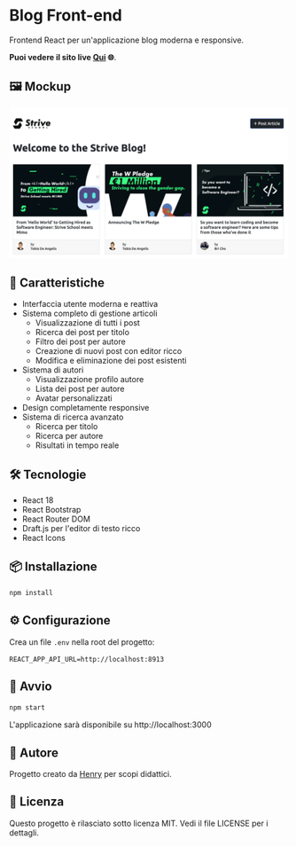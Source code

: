 
# Blog Front-end

Frontend React per un'applicazione blog moderna e responsive.

**Puoi vedere il sito live [Qui](https://6-node-express-mongo-db-ch-1-front-end.vercel.app/) 🌐**.

## 🖼️ Mockup

![Screenshot dell'applicazione](src/assets/ss_main.png)

## 🚀 Caratteristiche

- Interfaccia utente moderna e reattiva
- Sistema completo di gestione articoli
  - Visualizzazione di tutti i post
  - Ricerca dei post per titolo
  - Filtro dei post per autore
  - Creazione di nuovi post con editor ricco
  - Modifica e eliminazione dei post esistenti
- Sistema di autori
  - Visualizzazione profilo autore
  - Lista dei post per autore
  - Avatar personalizzati
- Design completamente responsive
- Sistema di ricerca avanzato
  - Ricerca per titolo
  - Ricerca per autore
  - Risultati in tempo reale

## 🛠 Tecnologie

- React 18
- React Bootstrap
- React Router DOM
- Draft.js per l'editor di testo ricco
- React Icons

## 📦 Installazione

```bash
npm install
```

## ⚙️ Configurazione

Crea un file `.env` nella root del progetto:

```
REACT_APP_API_URL=http://localhost:8913
```

## 🚀 Avvio

```bash
npm start
```

L'applicazione sarà disponibile su http://localhost:3000

## 👤 Autore
Progetto creato da [Henry](https://github.com/henry8913) per scopi didattici.

## 📄 Licenza

Questo progetto è rilasciato sotto licenza MIT. Vedi il file LICENSE per i dettagli.
